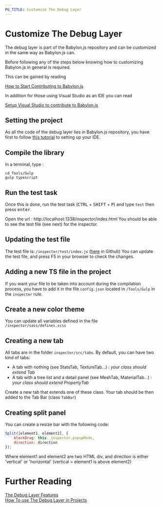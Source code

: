 ```yaml
---
PG_TITLE: Customize The Debug Layer
---
```


# Customize The Debug Layer

The debug layer is part of the Babylon.js repository and can be customized in the same way as Babylon.js can. 

Before following any of the steps below knowing how to customizing Babylon.js in general is required.

This can be gained by reading

[How to Start Contributing to Babylon.js](/how_to/how_to_start)

In addition for those using Visual Studio as an IDE you can read 

[Setup Visual Studio to contribute to Babylon.js](/how_to/setup_visualStudio)


## Setting the project

As all the code of the debug layer lies in Babylon.js repository, you have first to follow [this tutorial](/generals/how_to_start) to setting up your IDE.


## Compile the library
In a terminal, type : 
```
cd Tools/Gulp
gulp typescript
```

## Run the test task
Once this is done, run the test task (<kbd>CTRL</kbd> + <kbd>SHIFT</kbd> + <kbd>P</kbd>) and type `test` then press <kbd>enter</kbd>.

Open the url : http://localhost:1338/inspector/index.html
You should be able to see the test file (see next) for the inspector.

## Updating the test file

The test file is: `/inspector/test/index.js` ([here](https://github.com/BabylonJS/Babylon.js/tree/master/inspector/test) in Github)
You can update the test file, and press F5 in your browser to check the changes.

## Adding a new TS file in the project
If you want your file to be taken into account during the compilation process, you have to add it in the file `config.json` located in `/Tools/Gulp` in the `inspector` rule.

## Create a new color theme
You can update all variables defined in the file `/inspector/sass/defines.scss`

## Creating a new tab

All tabs are in the folder `inspector/src/tabs`. 
By default, you can have two kind of tabs: 
* A tab with nothing (see StatsTab, TextureTab...) : *your class should extend Tab*
* A tab with a tree list and a detail panel (see MeshTab, MaterialTab...) : *your class should extend PropertyTab*

Create a new tab that extends one of these class.
Your tab should be then added to the Tab Bar (class `TabBar`)

## Creating split panel

You can create a resize bar with the following code: 
```javascript
Split([element1, element2], {
    blockDrag: this._inspector.popupMode,
    direction: direction
});
```
Where element1 and element2 are two HTML div, and direction is either 'vertical' or 'horizontal' (vertical = element1 is above element2)

# Further Reading

[The Debug Layer Features](/features/playground_debuglayer)  
[How To use The Debug Layer in Projects](/how_to/debug_layer)     
